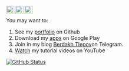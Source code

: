 [<img align="left" alt="yegor256 | Gmail" width="22px" src="https://cdn.simpleicons.org/gmail/black/white" />](mailto:theberdakh@gmail.com)
[<img align="left" alt="yegor256 | LinkedIn" width="22px" src="https://cdn.simpleicons.org/linkedin/black/white" />](https://www.linkedin.com/in/theberdakh)
[<img align="left" alt="yegor256 | Telegram" width="22px" src="https://cdn.simpleicons.org/telegram/black/white" />](https://t.me/theberdakh)
<br/>

You may want to:
1. See my [portfolio](https://github.com/theberdakh/portfolio) on Github
2. Download my [apps](https://play.google.com/store/apps/dev?id=5818131630948875246) on Google Play
3.  Join in my blog [Berdakh Tlepov](https://t.me/berdakh_tlepov)on Telegram.  
4. [Watch](https://www.youtube.com/c/theberdakh) my tutorial videos on YouTube

<a href="https://github.com/theberdakh"><img alt="GitHub Status" src="https://github-readme-stats.vercel.app/api?username=theberdakh&hide=contribs&show_icons=true&include_all_commits=true&count_private=true"/></a>
